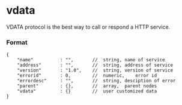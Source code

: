# vdata
VDATA protocol is the best way to call or respond a HTTP service.



### Format

```
{
	"name"			: "",		//	string,	name of service
	"address"		: "",		//	string,	address of service
	"version"		: "1.0",	//	string,	version of service 
	"errorid"		: 0,		//	numeric,	error id
	"errordesc"		: "",		//	string,	desciption of error
	"parent"		: {},		//	array,	parent nodes
	"vdata"			: {}		//	user customized data
}
```